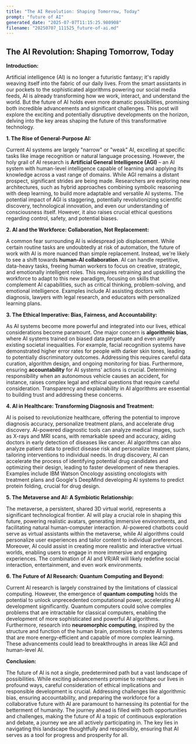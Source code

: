 ```yaml
---
title: "The AI Revolution: Shaping Tomorrow, Today"
prompt: "future of AI"
generated_date: "2025-07-07T11:15:25.980908"
filename: "20250707_111525_future-of-ai.md"
---
```


## The AI Revolution: Shaping Tomorrow, Today

**Introduction:**

Artificial intelligence (AI) is no longer a futuristic fantasy; it's rapidly weaving itself into the fabric of our daily lives. From the smart assistants in our pockets to the sophisticated algorithms powering our social media feeds, AI is already transforming how we work, interact, and understand the world. But the future of AI holds even more dramatic possibilities, promising both incredible advancements and significant challenges.  This post will explore the exciting and potentially disruptive developments on the horizon, delving into the key areas shaping the future of this transformative technology.

**1. The Rise of General-Purpose AI:**

Current AI systems are largely "narrow" or "weak" AI, excelling at specific tasks like image recognition or natural language processing.  However, the holy grail of AI research is **Artificial General Intelligence (AGI)** – an AI system with human-level intelligence capable of learning and applying its knowledge across a vast range of domains.  While AGI remains a distant prospect, significant strides are being made.  Researchers are exploring new architectures, such as hybrid approaches combining symbolic reasoning with deep learning, to build more adaptable and versatile AI systems.  The potential impact of AGI is staggering, potentially revolutionizing scientific discovery, technological innovation, and even our understanding of consciousness itself.  However, it also raises crucial ethical questions regarding control, safety, and potential biases.

**2.  AI and the Workforce: Collaboration, Not Replacement:**

A common fear surrounding AI is widespread job displacement. While certain routine tasks are undoubtedly at risk of automation, the future of work with AI is more nuanced than simple replacement.  Instead, we're likely to see a shift towards **human-AI collaboration**.  AI can handle repetitive, data-heavy tasks, freeing human workers to focus on creative, strategic, and emotionally intelligent roles.  This requires retraining and upskilling the workforce to adapt to this new paradigm, focusing on skills that complement AI capabilities, such as critical thinking, problem-solving, and emotional intelligence.  Examples include AI assisting doctors with diagnosis, lawyers with legal research, and educators with personalized learning plans.

**3.  The Ethical Imperative: Bias, Fairness, and Accountability:**

As AI systems become more powerful and integrated into our lives, ethical considerations become paramount.  One major concern is **algorithmic bias**, where AI systems trained on biased data perpetuate and even amplify existing societal inequalities.  For example, facial recognition systems have demonstrated higher error rates for people with darker skin tones, leading to potentially discriminatory outcomes. Addressing this requires careful data curation, algorithm design, and ongoing monitoring for bias.  Furthermore, ensuring **accountability** for AI systems' actions is crucial.  Determining responsibility when an autonomous vehicle causes an accident, for instance, raises complex legal and ethical questions that require careful consideration.  Transparency and explainability in AI algorithms are essential to building trust and addressing these concerns.

**4.  AI in Healthcare: Transforming Diagnosis and Treatment:**

AI is poised to revolutionize healthcare, offering the potential to improve diagnosis accuracy, personalize treatment plans, and accelerate drug discovery.  AI-powered diagnostic tools can analyze medical images, such as X-rays and MRI scans, with remarkable speed and accuracy, aiding doctors in early detection of diseases like cancer.  AI algorithms can also analyze patient data to predict disease risk and personalize treatment plans, tailoring interventions to individual needs.  In drug discovery, AI can accelerate the process of identifying potential drug candidates and optimizing their design, leading to faster development of new therapies.  Examples include IBM Watson Oncology assisting oncologists with treatment plans and Google's DeepMind developing AI systems to predict protein folding, crucial for drug design.

**5.  The Metaverse and AI: A Symbiotic Relationship:**

The metaverse, a persistent, shared 3D virtual world, represents a significant technological frontier.  AI will play a crucial role in shaping this future, powering realistic avatars, generating immersive environments, and facilitating natural human-computer interaction.  AI-powered chatbots could serve as virtual assistants within the metaverse, while AI algorithms could personalize user experiences and tailor content to individual preferences.  Moreover, AI could assist in creating more realistic and interactive virtual worlds, enabling users to engage in more immersive and engaging experiences. The combination of AI and VR/AR will likely redefine social interaction, entertainment, and even work environments.

**6.  The Future of AI Research:  Quantum Computing and Beyond:**

Current AI research is largely constrained by the limitations of classical computing.  However, the emergence of **quantum computing** holds the potential to unlock unprecedented computational power, accelerating AI development significantly.  Quantum computers could solve complex problems that are intractable for classical computers, enabling the development of more sophisticated and powerful AI algorithms.  Furthermore, research into **neuromorphic computing**, inspired by the structure and function of the human brain, promises to create AI systems that are more energy-efficient and capable of more complex learning.  These advancements could lead to breakthroughs in areas like AGI and human-level AI.


**Conclusion:**

The future of AI is not a single, predetermined path but a vast landscape of possibilities.  While exciting advancements promise to reshape our lives in profound ways, careful consideration of ethical implications and responsible development is crucial.  Addressing challenges like algorithmic bias, ensuring accountability, and preparing the workforce for a collaborative future with AI are paramount to harnessing its potential for the betterment of humanity.  The journey ahead is filled with both opportunities and challenges, making the future of AI a topic of continuous exploration and debate, a journey we are all actively participating in.  The key lies in navigating this landscape thoughtfully and responsibly, ensuring that AI serves as a tool for progress and prosperity for all.

